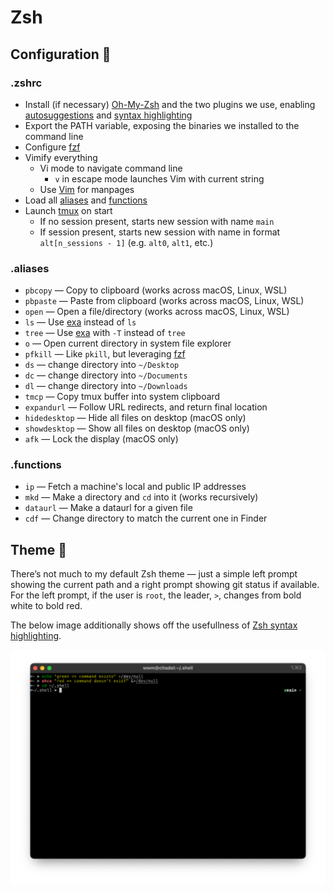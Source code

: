 # Zsh
## Configuration 🧩
### .zshrc
- Install (if necessary) [Oh-My-Zsh](https://ohmyz.sh/) and the two plugins we use, enabling [autosuggestions](https://github.com/zsh-users/zsh-autosuggestions) and [syntax highlighting](https://github.com/zsh-users/zsh-syntax-highlighting)
- Export the PATH variable, exposing the binaries we installed to the command line
- Configure [fzf](https://github.com/junegunn/fzf)
- Vimify everything
  - Vi mode to navigate command line
    - `v` in escape mode launches Vim with current string
  - Use [Vim](https://github.com/vim/vim) for manpages
- Load all [aliases](aliases) and [functions](functions)
- Launch [tmux](https://github.com/tmux/tmux) on start
  - If no session present, starts new session with name `main`
  - If session present, starts new session with name in format `alt[n_sessions - 1]` (e.g. `alt0`, `alt1`, etc.)
  
### .aliases
- `pbcopy` — Copy to clipboard (works across macOS, Linux, WSL)
- `pbpaste` — Paste from clipboard (works across macOS, Linux, WSL)
- `open` — Open a file/directory (works across macOS, Linux, WSL)
- `ls` — Use [exa](https://github.com/ogham/exa) instead of `ls`
- `tree` — Use [exa](https://github.com/ogham/exa) with `-T` instead of `tree`
- `o` — Open current directory in system file explorer
- `pfkill` — Like `pkill`, but leveraging [fzf](https://github.com/junegunn/fzf)
- `ds` — change directory into `~/Desktop`
- `dc` — change directory into `~/Documents`
- `dl` — change directory into `~/Downloads`
- `tmcp` — Copy tmux buffer into system clipboard
- `expandurl` — Follow URL redirects, and return final location
- `hidedesktop` — Hide all files on desktop (macOS only)
- `showdesktop` — Show all files on desktop (macOS only)
- `afk` — Lock the display (macOS only)

### .functions
- `ip` — Fetch a machine's local and public IP addresses
- `mkd` — Make a directory and `cd` into it (works recursively)
- `dataurl` — Make a dataurl for a given file
- `cdf` — Change directory to match the current one in Finder

## Theme 🎨
There’s not much to my default Zsh theme — just a simple left prompt showing the current path and a right prompt showing git status if available. For the left prompt, if the user is `root`, the leader, `>`, changes from bold white to bold red.

The below image additionally shows off the usefullness of [Zsh syntax highlighting](https://github.com/zsh-users/zsh-syntax-highlighting).

![Zsh Theme Preview](../assets/ZshThemePreview.png)
